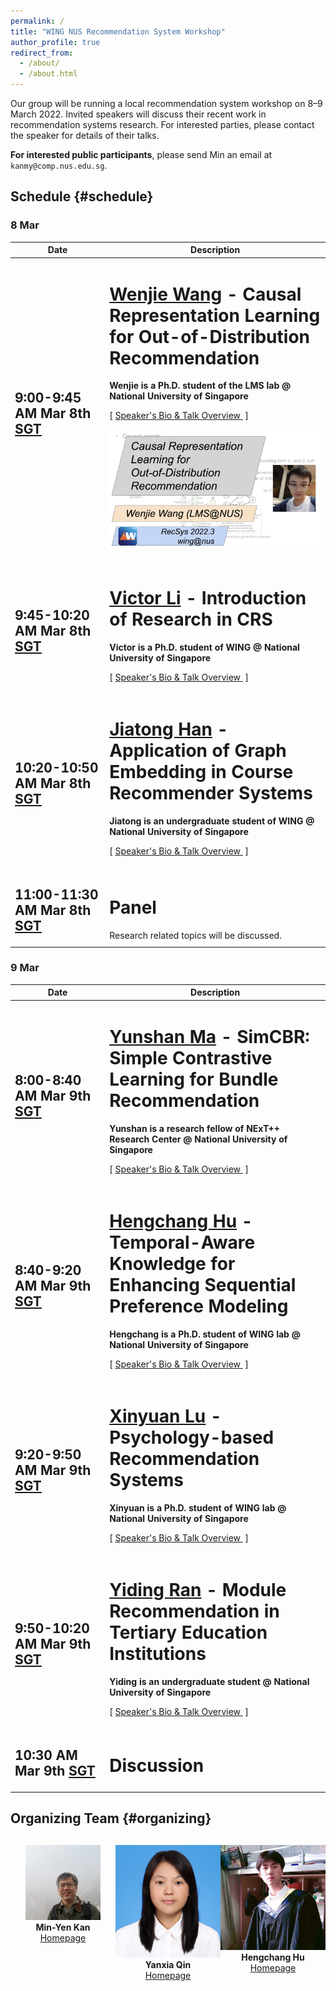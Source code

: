 ```yaml
---
permalink: /
title: "WING NUS Recommendation System Workshop"
author_profile: true
redirect_from:
  - /about/
  - /about.html
---
```

Our group will be running a local recommendation system workshop on 8–9 March 2022. Invited speakers will discuss their recent work in recommendation systems research. For interested parties, please contact the speaker for details of their talks.

**For interested public participants**, please send Min an email at ```kanmy@comp.nus.edu.sg```.

## Schedule  {#schedule}

<!-- **The schedule below is preliminary (last updated 15th May 2021)**. We may make slight changes on the timing and talk details. --> 

### 8 Mar 
<table class="table table-striped">
<thead class="thead-inverse"><tr><th>Date</th><th width="70%">Description</th></tr></thead>
<tbody>
<!-- Support Staff ********************************** 
  Use this first row as an exemplar.  You can get the Youtube offsets for each segment by using the share button and checking the "start at" checkbox and then pasting it.  The t parameter is the number of second from the start of the video.
 ************************************************** -->
  
<!-- ***************** Speaker 1 ************ -->
<tr>
  <td><h2>9:00-9:45 AM Mar 8th <a href="https://www.timeanddate.com/time/zones/sgt">SGT</a></h2>
  </td>

  <td>
      <h1><a href="https://wenjiewwj.github.io/">Wenjie Wang</a> - Causal Representation Learning for Out-of-Distribution Recommendation</h1>
      <strong>Wenjie is a Ph.D. student of the LMS lab @ National University of Singapore</strong> 
        <p>
          [&nbsp;<a href="https://wing-nus.github.io/ir-seminar/speaker-wenjie">Speaker's Bio & Talk Overview </a>&nbsp;]
        </p>
        <p>
          <img src="images/wenjie-thumbnail.png"/>
        </p>
<!--
  <p>
    <iframe width="560" height="315" src="https://www.youtube.com/embed/fC8HfepCDgE" frameborder="0" allow="autoplay; encrypted-media" allowfullscreen></iframe>
  </p>
  <p>
    <script async class="speakerdeck-embed" data-id="701ed3acf1cf49399289c25261c421f6" data-ratio="1.33333333333333" src="//speakerdeck.com/assets/embed.js"></script>
  </p>
-->
  </td>
  </tr>
  
  <!-- ***************** Speaker 2 ************ -->
<tr>
  <td><h2>9:45-10:20 AM Mar 8th <a href="https://www.timeanddate.com/time/zones/sgt">SGT</a></h2></td>

  <td>
      <h1><a href="https://lichuangnus.github.io/">Victor Li</a> - Introduction of Research in CRS</h1>
      <strong>Victor is a Ph.D. student of WING @ National University of Singapore</strong> 
        <p>
          [&nbsp;<a href="https://wing-nus.github.io/ir-seminar/speaker-victor">Speaker's Bio & Talk Overview </a>&nbsp;]
        </p>
<!--
  <p>
    <iframe width="560" height="315" src="https://www.youtube.com/embed/fC8HfepCDgE" frameborder="0" allow="autoplay; encrypted-media" allowfullscreen></iframe>
  </p>
  <p>
    <script async class="speakerdeck-embed" data-id="701ed3acf1cf49399289c25261c421f6" data-ratio="1.33333333333333" src="//speakerdeck.com/assets/embed.js"></script>
  </p>
-->
  </td>
  </tr>

  <!-- ***************** Speaker 3 ************ -->
<tr>
  <td><h2>10:20-10:50 AM Mar 8th <a href="https://www.timeanddate.com/time/zones/sgt">SGT</a></h2> </td>

  <td>
      <h1><a href="https://www.linkedin.com/in/jiatong-han-06636419b/">Jiatong Han</a> - Application of Graph Embedding in Course Recommender Systems</h1>
      <strong>Jiatong is an undergraduate student of WING @ National University of Singapore</strong> 
        <p>
          [&nbsp;<a href="https://wing-nus.github.io/ir-seminar/speaker-jiatong">Speaker's Bio & Talk Overview </a>&nbsp;]
        </p>
<!--
  <p>
    <iframe width="560" height="315" src="https://www.youtube.com/embed/fC8HfepCDgE" frameborder="0" allow="autoplay; encrypted-media" allowfullscreen></iframe>
  </p>
  <p>
    <script async class="speakerdeck-embed" data-id="701ed3acf1cf49399289c25261c421f6" data-ratio="1.33333333333333" src="//speakerdeck.com/assets/embed.js"></script>
  </p>
-->
  </td>
  </tr>
  
   <!-- ***************** Pannel ************ -->
<tr>
  <td><h2>11:00-11:30 AM Mar 8th <a href="https://www.timeanddate.com/time/zones/sgt">SGT</a></h2> </td>

  <td>
      <h1>Panel</h1>
      Research related topics will be discussed.
<!--
  <p>
    <iframe width="560" height="315" src="https://www.youtube.com/embed/fC8HfepCDgE" frameborder="0" allow="autoplay; encrypted-media" allowfullscreen></iframe>
  </p>
  <p>
    <script async class="speakerdeck-embed" data-id="701ed3acf1cf49399289c25261c421f6" data-ratio="1.33333333333333" src="//speakerdeck.com/assets/embed.js"></script>
  </p>
-->
  </td>
  </tr>
</tbody></table>

### 9 Mar
<table class="table table-striped">
<thead class="thead-inverse"><tr><th>Date</th><th width="70%">Description</th></tr></thead>
<tbody>

  <!-- ***************** Speaker 4 ************ -->
<tr>
  <td><h2>8:00-8:40 AM Mar 9th <a href="https://www.timeanddate.com/time/zones/sgt">SGT</a></h2>
  </td>

  <td>
      <h1><a href="https://www.linkedin.com/in/yunshan-ma-0b2b27139/">Yunshan Ma</a> - SimCBR: Simple Contrastive Learning for Bundle Recommendation</h1>
      <strong>Yunshan is a research fellow of NExT++ Research Center @ National University of Singapore</strong> 
        <p>
          [&nbsp;<a href="https://wing-nus.github.io/ir-seminar/speaker-yunshan">Speaker's Bio & Talk Overview </a>&nbsp;]
        </p>
  </td>
  </tr>

  <!-- ***************** Speaker 5 ************ -->
<tr>
  <td><h2>8:40-9:20 AM Mar 9th <a href="https://www.timeanddate.com/time/zones/sgt">SGT</a></h2>
  </td>

  <td>
      <h1><a href="https://holdenhu.github.io/">Hengchang Hu</a> - Temporal-Aware Knowledge for Enhancing Sequential Preference Modeling</h1>
      <strong>Hengchang is a Ph.D. student of WING lab @ National University of Singapore</strong> 
        <p>
          [&nbsp;<a href="https://wing-nus.github.io/ir-seminar/speaker-hengchang">Speaker's Bio & Talk Overview </a>&nbsp;]
        </p>
  </td>
  </tr>

  <!-- ***************** Speaker 6 ************ -->
<tr>
  <td><h2>9:20-9:50 AM Mar 9th <a href="https://www.timeanddate.com/time/zones/sgt">SGT</a></h2>
  </td>

  <td>
      <h1><a href="https://github.com/XinyuanLu00/">Xinyuan Lu</a> - Psychology-based Recommendation Systems</h1>
      <strong>Xinyuan is a Ph.D. student of WING lab @ National University of Singapore</strong> 
        <p>
          [&nbsp;<a href="https://wing-nus.github.io/ir-seminar/speaker-xinyuan">Speaker's Bio & Talk Overview </a>&nbsp;]
        </p>
  </td>
  </tr>

  <!-- ***************** Speaker 7 ************ -->
<tr>
  <td><h2>9:50-10:20 AM Mar 9th <a href="https://www.timeanddate.com/time/zones/sgt">SGT</a></h2>
  </td>

  <td>
      <h1><a href="https://wing.comp.nus.edu.sg/people/www.linkedin.com/in/ran-yiding/">Yiding Ran</a> - Module Recommendation in Tertiary Education Institutions</h1>
      <strong>Yiding is an undergraduate student @ National University of Singapore</strong> 
        <p>
          [&nbsp;<a href="https://wing-nus.github.io/ir-seminar/speaker-yiding">Speaker's Bio & Talk Overview </a>&nbsp;]
        </p>
  </td>
  </tr>
  
<!-- ***************** Discussion ************ -->
<tr>
  <td><h2>10:30 AM Mar 9th <a href="https://www.timeanddate.com/time/zones/sgt">SGT</a></h2>
  </td>

  <td>
      <h1>Discussion</h1>
  </td>
  </tr>
  
</tbody></table>

## Organizing Team {#organizing}
<div style="text-align:center; display:grid; grid-template-columns: 1fr 1fr 1fr; margin-top:30px;">

<div class="tutor__profile">
  <img src="images/min.jpg"/><BR/>
  <strong>Min-Yen Kan</strong>
  <BR/>
 <A HREF="https://www.comp.nus.edu.sg/~kanmy/">Homepage</A><BR/>
</div>

<!-- <div></div> -->
<!-- <div></div> -->
<div class="tutor__profile">
  <img src="images/YanxiaQIN.jpg"/><BR/>
  <strong>Yanxia Qin</strong>
  <BR/>
  <A HREF="https://sites.google.com/site/qolina">Homepage</A><BR/>
</div>

<!-- <div></div> -->
<!-- <div></div> -->
<div class="tutor__profile">
  <img src="images/hengchang.jpg"/><BR/>
  <strong>Hengchang Hu</strong>
  <BR/>
  <A HREF="">Homepage</A><BR/>
</div>



</div>

